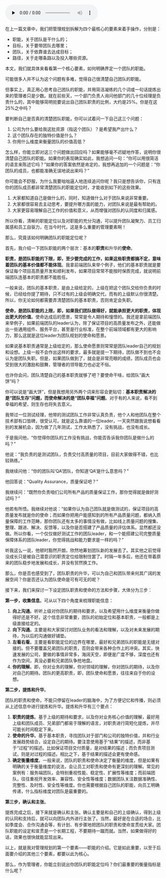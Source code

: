 <audio id="audio" title="12 | 如何界定我团队是干什么的呢？" controls="" preload="none"><source id="mp3" src="https://static001.geekbang.org/resource/audio/b3/23/b33ed84585d6ea2691cf5ed4e4ed9a23.mp3"></audio>

在上一篇文章中，我们把管理规划拆解为四个最核心的要素来着手操作，分别是：

- 职能，关于团队是干什么的；
- 目标，关于要带团队去哪里；
- 团队，关于依靠谁去达成目标；
- 路径，关于走哪条路以及投入哪些资源。

本文，我们就具体来看看第一个核心要素，如何明确界定一个团队的职能。

可能很多人并不认为这个问题有多难，觉得自己很清楚自己团队的职能。

但事实上，真正用心思考自己团队的职能，并用简洁凝练的几个词或一句话提炼出来的管理者只是少数。就在前些天，一个部门负责人询问他部门的几十位经理是负责什么的，其中能够简明扼要说出自己团队职责的比例，大约是25%。你是在这25%之中吗？

要判断自己是否真的清楚团队职能，你可以试着问一下自己这三个问题：

1. 公司为什么要给我这批资源（指这个团队）？是希望我产出什么？
1. 这个团队存在的独特价值是什么？
1. 你用什么维度来衡量团队的价值高低？

怎么样，你能立即对这三个问题做出回应吗？如果能够毫不迟疑地作答，说明你很清楚自己团队的职能。如果你的表现确实如此，我想追问一句：“你可以用很简洁的语言来陈述它吗？”如果你的答案依然是肯定的，我想再追加的一个问题是：“你团队的成员，也都能准确无误地说出来吗？”

你可能会不舒服，为什么我要咄咄逼人地连续追问你呢？我只是想告诉你，只有连你的团队成员都非常清楚团队的职能定位时，才能收到如下的这些效果。

1. 大家都知道自己是做什么的，同时，知道做什么对于团队来说非常重要。
1. 大家都很容易去主动思考，要提升哪方面的能力，对团队来说是最有帮助的。
1. 大家更容易理解自己工作的价值和意义，从而增强对团队的认同度和归属感。

所以你看，清晰的职能定位以及对职能的充分沟通，可以提升团队凝聚力、员工归属感和员工自驱力，在当今时代，这是多么重要的管理要素啊！

那么，究竟该如何明确团队的职能定位呢？

首先，我介绍一下团队职能的两个层次：基本的**职责**和升华的**使命**。

**职责，是团队职能的下限，即，至少要完成的工作，如果这些职责都搞不定，意味着团队的基本价值都不能体现**。我拿前端团队来举个例子，他们的基本职责就是要保证每个项目高质量开发和顺利发布，如果项目常常不能按时保质完成，就说明前端团队连基本的职责都不能胜任。

一般来说，团队的基本职责，是由上级给定的，上级在把这个团队交给你负责的时候，已经给你提了期待，只不过有的上级会明确交代，而有的上级默认你很清楚。所以，你无论如何都需要弄清楚团队的基本职责，否则肯定会失职。

**使命，是团队职能的上限，即，如果我们团队做得好，就能承担更大的职责，体现出更大的价值**。使命达成后的愿景，常常是令人期待和憧憬的。我还是拿前端团队来举例子，如果前端团队的leader认为，除了保证项目的高质量发布之外，还能做出一些通用组件、服务平台，甚至是行业标准，在整个前端领域都有更大的影响力，那么这就是这位leader为团队规划的使命和愿景。

如果说基本职责通常是上级给定的，那么使命愿景则常常是团队leader自己的规划和设想。上级一般不会作出这样的要求，最多就是提一下期待，团队做不到也不会认为是团队失职。但是，如果团队做到了，就会是非常亮眼的成绩，团队成员也会受到很大的激励和鼓舞，管理者的领导能力也必定不俗。

也许你会问，团队清楚自己的基本职责就够了吧？要使命干啥，给团队“画大饼”吗？

你可以说是“画大饼”，但是我想用另外两个词来形容会更贴切：**基本职责解决的是“团队生存”问题，而使命解决的是“团队幸福”问题**。对于有的人来说，看不到幸福的希望，则生存也将失去意义。

我带过一位测试经理，他带的测试团队工作非常认真负责，他个人和他团队在整个技术部有口皆碑，很受认可。就是这么靠谱的一位leader，一天突然跟我说想看看别的发展机会，因为做了几年测试，工作太熟悉了，没有挑战，也没有成长。

于是我问他，“你觉得你团队的工作没有挑战，你能否告诉我你团队是做什么的吗？”

他说：“我负责的是测试团队，负责交付高质量的项目，目前大家做得不错，也比较熟练。”

我继续问他：“你的团队叫‘QA’团队，你知道‘QA’是什么意思吗？”

他回答说：“Quality Assurance，质量保证吧？”

我继续问：“既然你负责咱们公司所有产品的质量保证工作，那你觉得就是做好测试吗？”

他若有所悟。我继续对他说：“如果你认为自己团队就是做测试的，保证项目的高质量发布就是你的使命；而如果你把用户能感知到的所有产品质量问题，都纳入质量保障的工作范畴，那你团队还有太多的事情没有做，比如线上质量问题的搜集、整理、跟进、解决、反馈等，以及你是否搭建了产品质量的评估体系。显然都还没做。所以你看，一个仅仅做好测试工作的团队leader，和一个能搭建公司完整质量保障体系的团队leader，你觉得挑战和能力要求是一样的吗？”

听我这么一说，他顿时豁然开朗，欣然地筹划团队新的发展去了。其实他之前觉得没成长只是被自己潜意识的职责定位给限制住罢了。时隔一年多后，他还在带着原来的团队稳步地发展和成长，并没有贸然换工作。

那么，你是否也感受到了，团队职责的升华，可以为自己和团队带来何其广阔的发展空间？你是否还认为团队使命是可有可无的呢？

接下来，我们来探讨一下设定团队职责和使命的方法和步骤，大体分为三步：

**第一步，收集信息**。可从以下四个角度来梳理职能信息：

1. **向上沟通**。听听上级对你团队的期待和要求，以及希望用什么维度来衡量你做得好还是不好。这个信息非常重要，团队的初始定位和基本职责，一般都是上级直接给定的。
1. **向下沟通**。主要是和大家探讨对团队业务的看法和理解，以及对未来发展的期待，为以后的沟通做好铺垫。
1. **左看右看**。主要是看职能定位的边界在哪里，最好和兄弟团队的职能是无缝对接的。但不要覆盖兄弟团队的职责，否则会带来各种合作上的冲突。其实，快速发展的公司，要做的事情非常多，海阔天空，即便是广度不够，深度也还有作为空间，真没必要和兄弟团队争抢地盘。
1. **你的理解**。即，你对业务的理解，你对领域的理解，你对团队的期待，以及你对自己的期待。团队的更高职责，即，团队使命和愿景，往往来自于你的设想。

**第二步，提炼和升华**。

团队的职责和使命，不能只停留在leader的脑海中，为了方便记忆和传播，则必须从上述信息中进行提炼和升华。提炼和升华有三个要点：

1. **职责的提炼**。基于上级的期待和要求，以及你对业务核心价值的理解，最好用上级和团队成员、兄弟部门都易于理解的语言，对职责进行简短化提炼，并尽可能长时间稳定下来。
1. **使命的升华**。基于基本职责，寻找团队对于部门和公司的独特价值，并和行业发展趋势结合，设定自己的期待。要注意使用基于“结果”的描述，而非基于“过程”的描述。比如保证项目交付质量，是对结果的描述；而负责项目测试，则是对过程的描述。相比之下，基于结果的描述会更有使命感。
1. **确定衡量维度**。一般来说，团队的职责和使命决定了衡量的维度，但是如果有明确的关于衡量维度的说法，会让员工对职责和使命有更深刻的理解。常见的案例有：服务端团队，会特别重视性能、稳定性、扩展性等维度；而前端团队，往往重视开发效率、兼容性、安全性等维度；数据团队关注数据准确性、完整性、及时性、安全性等维度。你也需要根据自己团队的职能，向员工明确传递，什么指标维度对团队是最重要的。

**第三步，确认和主张**。

提炼完成之后，接下来就是确认和主张。确认主要是和自己的上级确认，得到上级的认同和支持后，就可以向团队内外进行主张了。当然，最好是在合适的场合，比如季度会、合作沟通会等，有计划、有步骤地把团队的职责和使命宣贯给大家。团队职能的设定和宣贯是一个长期工程，不要期待一蹴而就。当然，如果做得好的话，效果也很快就能显现出来。

以上，就是我对管理规划的第一个要素——职能的介绍。它是如此重要，以至于后面要介绍的其他三个要素，都要以此为核心。

那么，作为管理者，你能立刻说出你团队的职能定位吗？你们最重要的衡量指标是什么呢？


